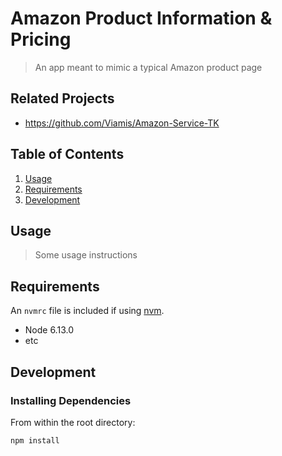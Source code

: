 # Amazon Product Information & Pricing 

> An app meant to mimic a typical Amazon product page

## Related Projects

  - https://github.com/Viamis/Amazon-Service-TK

## Table of Contents

1. [Usage](#Usage)
1. [Requirements](#requirements)
1. [Development](#development)

## Usage

> Some usage instructions

## Requirements

An `nvmrc` file is included if using [nvm](https://github.com/creationix/nvm).

- Node 6.13.0
- etc

## Development

### Installing Dependencies

From within the root directory:

```sh
npm install
```

